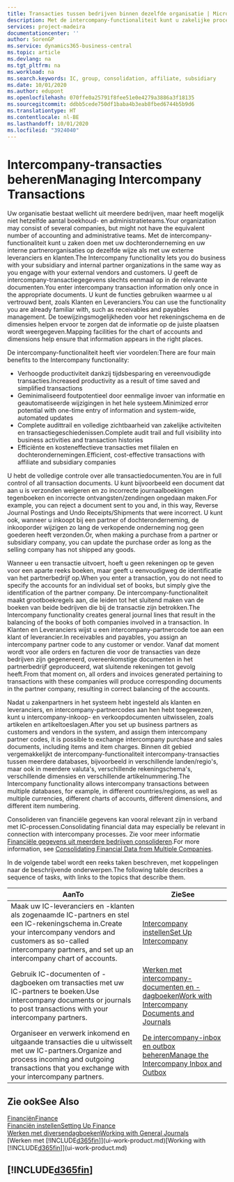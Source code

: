 ```yaml
---
title: Transacties tussen bedrijven binnen dezelfde organisatie | Microsoft Docs
description: Met de intercompany-functionaliteit kunt u zakelijke processen en transacties tussen bedrijven binnen dezelfde organisatie vereenvoudigen.
services: project-madeira
documentationcenter: ''
author: SorenGP
ms.service: dynamics365-business-central
ms.topic: article
ms.devlang: na
ms.tgt_pltfrm: na
ms.workload: na
ms.search.keywords: IC, group, consolidation, affiliate, subsidiary
ms.date: 10/01/2020
ms.author: edupont
ms.openlocfilehash: 070ffe0a25791f8fee51e0e4279a3886a3f18135
ms.sourcegitcommit: ddbb5cede750df1baba4b3eab8fbed6744b5b9d6
ms.translationtype: HT
ms.contentlocale: nl-BE
ms.lasthandoff: 10/01/2020
ms.locfileid: "3924040"
---
```

# <a name="managing-intercompany-transactions"></a><span data-ttu-id="2c73f-103">Intercompany-transacties beheren</span><span class="sxs-lookup"><span data-stu-id="2c73f-103">Managing Intercompany Transactions</span></span>
<span data-ttu-id="2c73f-104">Uw organisatie bestaat wellicht uit meerdere bedrijven, maar heeft mogelijk niet hetzelfde aantal boekhoud- en administratieteams.</span><span class="sxs-lookup"><span data-stu-id="2c73f-104">Your organization may consist of several companies, but might not have the equivalent number of accounting and administrative teams.</span></span> <span data-ttu-id="2c73f-105">Met de intercompany-functionaliteit kunt u zaken doen met uw dochteronderneming en uw interne partnerorganisaties op dezelfde wijze als met uw externe leveranciers en klanten.</span><span class="sxs-lookup"><span data-stu-id="2c73f-105">The Intercompany functionality lets you do business with your subsidiary and internal partner organizations in the same way as you engage with your external vendors and customers.</span></span> <span data-ttu-id="2c73f-106">U geeft de intercompany-transactiegegevens slechts eenmaal op in de relevante documenten.</span><span class="sxs-lookup"><span data-stu-id="2c73f-106">You enter intercompany transaction information only once in the appropriate documents.</span></span> <span data-ttu-id="2c73f-107">U kunt de functies gebruiken waarmee u al vertrouwd bent, zoals Klanten en Leveranciers.</span><span class="sxs-lookup"><span data-stu-id="2c73f-107">You can use the functionality you are already familiar with, such as receivables and payables management.</span></span> <span data-ttu-id="2c73f-108">De toewijzingsmogelijkheden voor het rekeningschema en de dimensies helpen ervoor te zorgen dat de informatie op de juiste plaatsen wordt weergegeven.</span><span class="sxs-lookup"><span data-stu-id="2c73f-108">Mapping facilities for the chart of accounts and dimensions help ensure that information appears in the right places.</span></span>  

<span data-ttu-id="2c73f-109">De intercompany-functionaliteit heeft vier voordelen:</span><span class="sxs-lookup"><span data-stu-id="2c73f-109">There are four main benefits to the Intercompany functionality:</span></span>  

- <span data-ttu-id="2c73f-110">Verhoogde productiviteit dankzij tijdsbesparing en vereenvoudigde transacties.</span><span class="sxs-lookup"><span data-stu-id="2c73f-110">Increased productivity as a result of time saved and simplified transactions</span></span>  
- <span data-ttu-id="2c73f-111">Geminimaliseerd foutpotentieel door eenmalige invoer van informatie en geautomatiseerde wijzigingen in het hele systeem.</span><span class="sxs-lookup"><span data-stu-id="2c73f-111">Minimized error potential with one-time entry of information and system-wide, automated updates</span></span>  
- <span data-ttu-id="2c73f-112">Complete audittrail en volledige zichtbaarheid van zakelijke activiteiten en transactiegeschiedenissen.</span><span class="sxs-lookup"><span data-stu-id="2c73f-112">Complete audit trail and full visibility into business activities and transaction histories</span></span>  
- <span data-ttu-id="2c73f-113">Efficiënte en kosteneffectieve transacties met filialen en dochterondernemingen.</span><span class="sxs-lookup"><span data-stu-id="2c73f-113">Efficient, cost-effective transactions with affiliate and subsidiary companies</span></span>  

<span data-ttu-id="2c73f-114">U hebt de volledige controle over alle transactiedocumenten.</span><span class="sxs-lookup"><span data-stu-id="2c73f-114">You are in full control of all transaction documents.</span></span> <span data-ttu-id="2c73f-115">U kunt bijvoorbeeld een document dat aan u is verzonden weigeren en zo incorrecte journaalboekingen tegenboeken en incorrecte ontvangsten/zendingen ongedaan maken.</span><span class="sxs-lookup"><span data-stu-id="2c73f-115">For example, you can reject a document sent to you and, in this way, Reverse Journal Postings and Undo Receipts/Shipments that were incorrect.</span></span> <span data-ttu-id="2c73f-116">U kunt ook, wanneer u inkoopt bij een partner of dochteronderneming, de inkooporder wijzigen zo lang de verkopende onderneming nog geen goederen heeft verzonden.</span><span class="sxs-lookup"><span data-stu-id="2c73f-116">Or, when making a purchase from a partner or subsidiary company, you can update the purchase order as long as the selling company has not shipped any goods.</span></span>  

<span data-ttu-id="2c73f-117">Wanneer u een transactie uitvoert, hoeft u geen rekeningen op te geven voor een aparte reeks boeken, maar geeft u eenvoudigweg de identificatie van het partnerbedrijf op.</span><span class="sxs-lookup"><span data-stu-id="2c73f-117">When you enter a transaction, you do not need to specify the accounts for an individual set of books, but simply give the identification of the partner company.</span></span> <span data-ttu-id="2c73f-118">De intercompany-functionaliteit maakt grootboekregels aan, die leiden tot het sluitend maken van de boeken van beide bedrijven die bij de transactie zijn betrokken.</span><span class="sxs-lookup"><span data-stu-id="2c73f-118">The Intercompany functionality creates general journal lines that result in the balancing of the books of both companies involved in a transaction.</span></span> <span data-ttu-id="2c73f-119">In Klanten en Leveranciers wijst u een intercompany-partnercode toe aan een klant of leverancier.</span><span class="sxs-lookup"><span data-stu-id="2c73f-119">In receivables and payables, you assign an intercompany partner code to any customer or vendor.</span></span> <span data-ttu-id="2c73f-120">Vanaf dat moment wordt voor alle orders en facturen die voor de transacties van deze bedrijven zijn gegenereerd, overeenkomstige documenten in het partnerbedrijf geproduceerd, wat sluitende rekeningen tot gevolg heeft.</span><span class="sxs-lookup"><span data-stu-id="2c73f-120">From that moment on, all orders and invoices generated pertaining to transactions with these companies will produce corresponding documents in the partner company, resulting in correct balancing of the accounts.</span></span>  

 <span data-ttu-id="2c73f-121">Nadat u zakenpartners in het systeem hebt ingesteld als klanten en leveranciers, en intercompany-partnercodes aan hen hebt toegewezen, kunt u intercompany-inkoop- en verkoopdocumenten uitwisselen, zoals artikelen en artikeltoeslagen.</span><span class="sxs-lookup"><span data-stu-id="2c73f-121">After you set up business partners as customers and vendors in the system, and assign them intercompany partner codes, it is possible to exchange intercompany purchase and sales documents, including items and item charges.</span></span> <span data-ttu-id="2c73f-122">Binnen dit gebied vergemakkelijkt de intercompany-functionaliteit intercompany-transacties tussen meerdere databases, bijvoorbeeld in verschillende landen/regio's, maar ook in meerdere valuta's, verschillende rekeningschema's, verschillende dimensies en verschillende artikelnummering.</span><span class="sxs-lookup"><span data-stu-id="2c73f-122">The Intercompany functionality allows intercompany transactions between multiple databases, for example, in different countries/regions, as well as multiple currencies, different charts of accounts, different dimensions, and different item numbering.</span></span>  

<span data-ttu-id="2c73f-123">Consolideren van financiële gegevens kan vooral relevant zijn in verband met IC-processen.</span><span class="sxs-lookup"><span data-stu-id="2c73f-123">Consolidating financial data may especially be relevant in connection with intercompany processes.</span></span> <span data-ttu-id="2c73f-124">Zie voor meer informatie [Financiële gegevens uit meerdere bedrijven consolideren](finance-consolidated-company-reporting.md).</span><span class="sxs-lookup"><span data-stu-id="2c73f-124">For more information, see [Consolidating Financial Data from Multiple Companies](finance-consolidated-company-reporting.md).</span></span>

<span data-ttu-id="2c73f-125">In de volgende tabel wordt een reeks taken beschreven, met koppelingen naar de beschrijvende onderwerpen.</span><span class="sxs-lookup"><span data-stu-id="2c73f-125">The following table describes a sequence of tasks, with links to the topics that describe them.</span></span>

 |<span data-ttu-id="2c73f-126">Aan</span><span class="sxs-lookup"><span data-stu-id="2c73f-126">To</span></span> |<span data-ttu-id="2c73f-127">Zie</span><span class="sxs-lookup"><span data-stu-id="2c73f-127">See</span></span>|
 |---|---|
 |<span data-ttu-id="2c73f-128">Maak uw IC-leveranciers en -klanten als zogenaamde IC-partners en stel een IC-rekeningschema in.</span><span class="sxs-lookup"><span data-stu-id="2c73f-128">Create your intercompany vendors and customers as so-called intercompany partners, and set up an intercompany chart of accounts.</span></span>|[<span data-ttu-id="2c73f-129">Intercompany instellen</span><span class="sxs-lookup"><span data-stu-id="2c73f-129">Set Up Intercompany</span></span>](intercompany-how-setup.md)|
 |<span data-ttu-id="2c73f-130">Gebruik IC-documenten of -dagboeken om transacties met uw IC-partners te boeken.</span><span class="sxs-lookup"><span data-stu-id="2c73f-130">Use intercompany documents or journals to post transactions with your intercompany partners.</span></span>|[<span data-ttu-id="2c73f-131">Werken met intercompany-documenten en -dagboeken</span><span class="sxs-lookup"><span data-stu-id="2c73f-131">Work with Intercompany Documents and Journals</span></span>](intercompany-how-work-documents-journals.md)|
 |<span data-ttu-id="2c73f-132">Organiseer en verwerk inkomend en uitgaande transacties die u uitwisselt met uw IC-partners.</span><span class="sxs-lookup"><span data-stu-id="2c73f-132">Organize and process incoming and outgoing transactions that you exchange with your intercompany partners.</span></span>|[<span data-ttu-id="2c73f-133">De intercompany-inbox en outbox beheren</span><span class="sxs-lookup"><span data-stu-id="2c73f-133">Manage the Intercompany Inbox and Outbox</span></span>](intercompany-how-manage-intercompany-inbox.md)|

## <a name="see-also"></a><span data-ttu-id="2c73f-134">Zie ook</span><span class="sxs-lookup"><span data-stu-id="2c73f-134">See Also</span></span>
[<span data-ttu-id="2c73f-135">Financiën</span><span class="sxs-lookup"><span data-stu-id="2c73f-135">Finance</span></span>](finance.md)  
[<span data-ttu-id="2c73f-136">Financiën instellen</span><span class="sxs-lookup"><span data-stu-id="2c73f-136">Setting Up Finance</span></span>](finance-setup-finance.md)  
[<span data-ttu-id="2c73f-137">Werken met diversendagboeken</span><span class="sxs-lookup"><span data-stu-id="2c73f-137">Working with General Journals</span></span>](ui-work-general-journals.md)  
<span data-ttu-id="2c73f-138">[Werken met [!INCLUDE[d365fin](includes/d365fin_md.md)]](ui-work-product.md)</span><span class="sxs-lookup"><span data-stu-id="2c73f-138">[Working with [!INCLUDE[d365fin](includes/d365fin_md.md)]](ui-work-product.md)</span></span>

## [!INCLUDE[d365fin](includes/free_trial_md.md)]  
